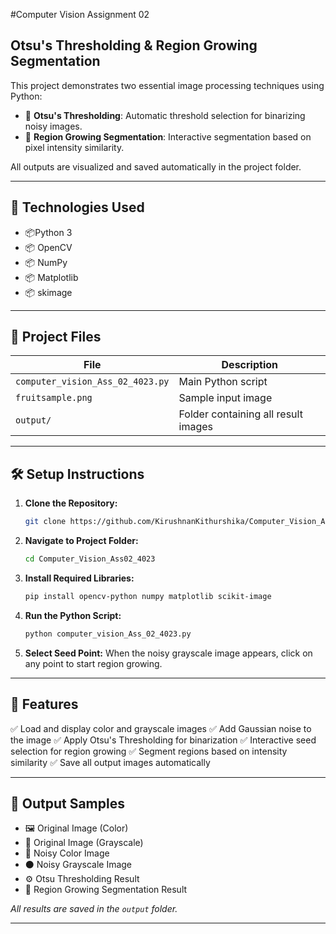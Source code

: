

#Computer Vision Assignment 02

## Otsu's Thresholding & Region Growing Segmentation

This project demonstrates two essential image processing techniques using Python:

* 📌 **Otsu's Thresholding**: Automatic threshold selection for binarizing noisy images.
* 📌 **Region Growing Segmentation**: Interactive segmentation based on pixel intensity similarity.

All outputs are visualized and saved automatically in the project folder.

---

## 🚀 Technologies Used

* 📦Python 3
* 📦 OpenCV
* 📦 NumPy
* 📦 Matplotlib
* 📦 skimage

---

## 📂 Project Files

| File                             | Description                         |
| -------------------------------- | ----------------------------------- |
| `computer_vision_Ass_02_4023.py` | Main Python script                  |
| `fruitsample.png`                | Sample input image                  |
| `output/`                        | Folder containing all result images |

---

## 🛠️ Setup Instructions

1. **Clone the Repository:**

   ```bash
   git clone https://github.com/KirushnanKithurshika/Computer_Vision_Ass02_4023.git
   ```
2. **Navigate to Project Folder:**

   ```bash
   cd Computer_Vision_Ass02_4023
   ```
3. **Install Required Libraries:**

   ```bash
   pip install opencv-python numpy matplotlib scikit-image
   ```
4. **Run the Python Script:**

   ```bash
   python computer_vision_Ass_02_4023.py
   ```
5. **Select Seed Point:**
   When the noisy grayscale image appears, click on any point to start region growing.

---

## 🎯 Features

✅ Load and display color and grayscale images
✅ Add Gaussian noise to the image
✅ Apply Otsu's Thresholding for binarization
✅ Interactive seed selection for region growing
✅ Segment regions based on intensity similarity
✅ Save all output images automatically

---

## 📸 Output Samples

* 🖼️ Original Image (Color)
* 🖤 Original Image (Grayscale)
* 🎨 Noisy Color Image
* ⚫ Noisy Grayscale Image
* ⚙️ Otsu Thresholding Result
* 🌱 Region Growing Segmentation Result

*All results are saved in the `output` folder.*

---



